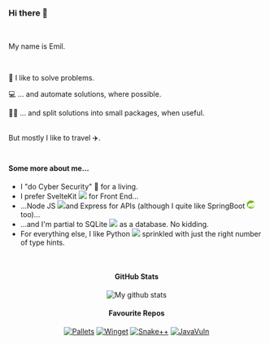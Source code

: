 ### Hi there 👋

<br>
<p>My name is Emil.</p>
<br>

:sunrise_over_mountains: I like to solve problems.

:computer: ... and automate solutions, where possible.

🤸‍♂️ ... and split solutions into small packages, when useful.

<br>But mostly I like to travel ✈️.
<br>
<br>

#### Some more about me...

- I "do Cyber Security" 🔐 for a living.
- I prefer SvelteKit <img src="https://upload.wikimedia.org/wikipedia/commons/1/1b/Svelte_Logo.svg" width="16px;"> for Front End...
- ...Node JS <img src="https://upload.wikimedia.org/wikipedia/commons/d/d9/Node.js_logo.svg" width="16px">and Express for APIs (although I quite like SpringBoot <img src="./images/spring-3.svg" width="16px;"> too)...
- ...and I'm partial to SQLite <img src="https://upload.wikimedia.org/wikipedia/commons/9/97/Sqlite-square-icon.svg" width="16px;"> as a database. No kidding.
- For everything else, I like Python <img src="https://upload.wikimedia.org/wikipedia/commons/c/c3/Python-logo-notext.svg" width="16px;"> sprinkled with just the right number of type hints.
</details>

<br>
<center><h4>GitHub Stats</h4>

![My github stats](https://github-readme-stats.vercel.app/api?username=emilkloeden&show_icons=true&theme=react)

<h4>Favourite Repos</h4>

[![Pallets](https://github-readme-stats.vercel.app/api/pin/?username=emilkloeden&repo=pallets&theme=react)](https://github.com/emilkloeden/pallets&theme=react)
[![Winget](https://github-readme-stats.vercel.app/api/pin/?username=emilkloeden&repo=winget&theme=react)](https://github.com/emilkloeden/winget&theme=react)
[![Snake++](https://github-readme-stats.vercel.app/api/pin/?username=emilkloeden&repo=snake-plus-plus&theme=react)](https://github.com/emilkloeden/snake-plus-plus&theme=react)
[![JavaVuln](https://github-readme-stats.vercel.app/api/pin/?username=emilkloeden&repo=javavuln&theme=react)](https://github.com/emilkloeden/javavuln&theme=react)

</center>
<!--
**emilkloeden/emilkloeden** is a ✨ _special_ ✨ repository because its `README.md` (this file) appears on your GitHub profile.

Here are some ideas to get you started:

- 🔭 I’m currently working on ...
- 🌱 I’m currently learning ...
- 👯 I’m looking to collaborate on ...
- 🤔 I’m looking for help with ...
- 💬 Ask me about ...
- 📫 How to reach me: ...
- 😄 Pronouns: ...
- ⚡ Fun fact: ...
  -->
